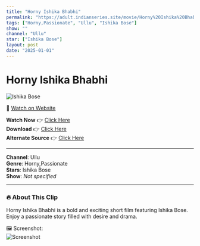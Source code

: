 ```yaml
---
title: "Horny Ishika Bhabhi"
permalink: "https://adult.indianseries.site/movie/Horny%20Ishika%20Bhabhi"
tags: ["Horny,Passionate", "Ullu", "Ishika Bose"]
show: ""
channel: "Ullu"
star: ["Ishika Bose"]
layout: post
date: "2025-01-01"
---
```


# Horny Ishika Bhabhi

![Ishika Bose](https://shorts.desisins.com/wp-content/uploads/2023/08/Ishika-Bose-Ullu.jpg)

🔗 [Watch on Website](https://adult.indianseries.site/movie/Horny%20Ishika%20Bhabhi)

**Watch Now** 👉 [Click Here](https://adult.indianseries.site/movie/Horny%20Ishika%20Bhabhi)  
**Download** 👉 [Click Here](https://adult.indianseries.site/movie/Horny%20Ishika%20Bhabhi)  
**Alternate Source** 👉 [Click Here](https://adult.indianseries.site/movie/Horny%20Ishika%20Bhabhi)

---

**Channel**: Ullu  
**Genre**: Horny,Passionate  
**Stars**: Ishika Bose  
**Show**: *Not specified*

---

### 🔥 About This Clip

Horny Ishika Bhabhi is a bold and exciting short film featuring Ishika Bose. Enjoy a passionate story filled with desire and drama.
 
🖼️ Screenshot:  
![Screenshot](https://shorts.desisins.com/wp-content/uploads/2023/08/Ishika-Bose-Ullu.jpg)
